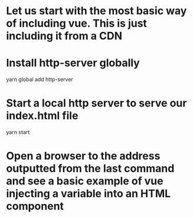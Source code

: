 # Let us start with the most basic way of including vue. This is just including it from a CDN

# Install http-server globally
yarn global add http-server

# Start a local http server to serve our index.html file
yarn start

# Open a browser to the address outputted from the last command and see a basic example of vue injecting a variable into an HTML component